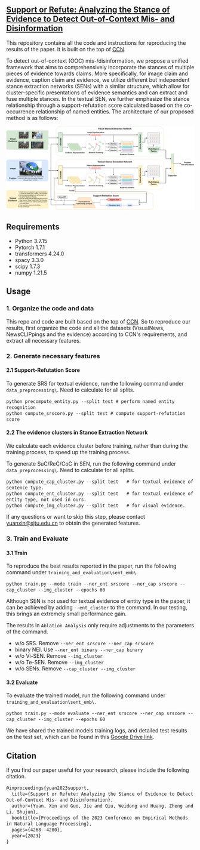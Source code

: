 ## [Support or Refute: Analyzing the Stance of Evidence to Detect Out-of-Context Mis- and Disinformation](https://aclanthology.org/2023.emnlp-main.259.pdf)

This repository contains all the code and instructions for reproducing the results of the paper. It is built on the top of [CCN](https://github.com/S-Abdelnabi/OoC-multi-modal-fc?tab=readme-ov-file).

To detect out-of-context (OOC) mis-/disinformation, we propose a unified framework that aims to comprehensively incorporate the stances of multiple pieces of evidence towards claims. More specifically, for image claim and evidence, caption claim and evidence, we utilize different but independent stance extraction networks (SENs) with a similar structure, which allow for cluster-specific presentations of evidence semantics and can extract and fuse multiple stances. In the textual SEN, we further emphasize the stance relationship through a support-refutation score calculated based on the co-occurrence relationship of named entities. The architecture of our proposed method is as follows:

<p align="center">
<img src="architecture.svg">
</p>



## Requirements

* Python 3.7.15
* Pytorch 1.7.1
* transformers 4.24.0
* spacy 3.3.0
* scipy 1.7.3
* numpy 1.21.5



## Usage

### 1. Organize the code and data

This repo and code are built based on the top of [CCN](https://github.com/S-Abdelnabi/OoC-multi-modal-fc?tab=readme-ov-file). So to reproduce our results, first organize the code and all the datasets (VisualNews, NewsCLIPpings and the evidence) according to CCN's requirements, and extract all necessary features.

### 2. Generate necessary features

#### 2.1 Support-Refutation Score

To generate SRS for textual evidence, run the following command under `data_preprocessing\`. Need to calculate for all splits.

```
python precompute_entity.py --split test # perform named entity recognition
python compute_srscore.py --split test # compute support-refutation score
```

#### 2.2 The evidence clusters in Stance Extraction Network

We calculate each evidence cluster before training, rather than during the training process, to speed up the training process.

To generate SuC/ReC/CoC in SEN, run the following command under `data_preprocessing\`. Need to calculate for all splits.

```
python compute_cap_cluster.py --split test   # for textual evidence of sentence type.
python compute_ent_cluster.py --split test   # for textual evidence of entity type, not used in ours.
python compute_img_cluster.py --split test   # for visual evidence.
```

If any questions or want to skip this step, please contact yuanxin@sjtu.edu.cn to obtain the generated features.

### 3. Train and Evaluate

#### 3.1 Train

To reproduce the best results reported in the paper, run the following command under `training_and_evaluation\sent_emb\`.

```
python train.py --mode train --ner_ent srscore --ner_cap srscore --cap_cluster --img_cluster --epochs 60
```

Although SEN is not used for textual evidence of entity type in the paper, it can be achieved by adding `--ent_cluster` to the command. In our testing, this brings an extremely small performance gain.

The results in `Ablation Analysis` only require adjustments to the parameters of the command.

* w/o SRS. Remove `--ner_ent srscore --ner_cap srscore`
* binary NEI. Use `--ner_ent binary --ner_cap binary`
* w/o Vi-SEN. Remove `--img_cluster`
* w/o Te-SEN. Remove `--img_cluster`
* w/o SENs. Remove `--cap_cluster --img_cluster`

#### 3.2 Evaluate

To evaluate the trained model,  run the following command under `training_and_evaluation\sent_emb\`.

```
python train.py --mode evaluate --ner_ent srscore --ner_cap srscore --cap_cluster --img_cluster --epochs 60
```

We have shared the trained models training logs, and detailed test results on the test set, which can be found in this [Google Drive link](https://drive.google.com/drive/folders/1-kmF4mm48Lpmsb8foq309I6aM_JHma_C?usp=drive_link).



## Citation

If you find our paper useful for your research, please include the following citation.

```
@inproceedings{yuan2023support,
  title={Support or Refute: Analyzing the Stance of Evidence to Detect Out-of-Context Mis- and Disinformation},
  author={Yuan, Xin and Guo, Jie and Qiu, Weidong and Huang, Zheng and Li, Shujun},
  booktitle={Proceedings of the 2023 Conference on Empirical Methods in Natural Language Processing},
  pages={4268--4280},
  year={2023}
}
```

